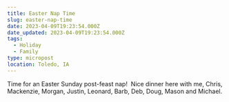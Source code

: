 ```yaml
---
title: Easter Nap Time
slug: easter-nap-time
date: 2023-04-09T19:23:54.000Z
date_updated: 2023-04-09T19:23:54.000Z
tags: 
  - Holiday
  - Family
type: micropost
location: Toledo, IA
---
```


Time for an Easter Sunday post-feast nap!  Nice dinner here with me, Chris, Mackenzie, Morgan, Justin, Leonard, Barb, Deb, Doug, Mason and Michael.  
